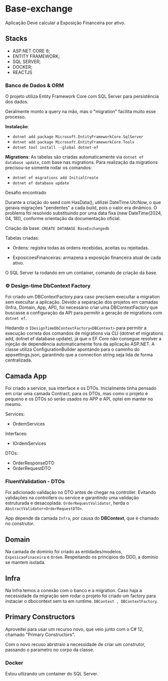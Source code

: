 # Base-exchange
Aplicação Deve calcular a Exposição Financeira por ativo.

## Stacks
- ASP.NET CORE 8;
- ENTITY FRAMEWORK;
- SQL SERVER;
- DOCKER;
- REACTJS

### Banco de Dados & ORM
 O projeto utiliza Entity Framework Core com SQL Server para persistência dos dados.
 
 Geralmente monto a query na mão, mas o "migration" facilita muito esse processo.
 
 **Instalação**:
 - ```dotnet add package Microsoft.EntityFrameworkCore.SqlServer```
 - ```dotnet add package Microsoft.EntityFrameworkCore.Tools```
 - ```dotnet tool install --global dotnet-ef```
 
 **Migrations**:
 As tabelas são criadas automaticamente via ```dotnet ef database update```, com base nas migrations.
 Para realização da migrations precisou-se somente rodar os comandos:
 - ```dotnet ef migrations add InitialCreate```
 - ```dotnet ef database update```
 
 Desafio encontrado
 
 Durante a criação do seed com HasData(), utilizei DateTime.UtcNow, o que gerava migrações "pendentes" a cada build, pois o valor era dinâmico. O problema foi resolvido substituindo por uma data fixa (new DateTime(2024, 04, 18)), conforme orientação da documentação oficial.
 
 Criação da base: ```CREATE DATABASE BaseExchangedb```
 
 Tabelas criadas:
 
 - Ordens: registra todas as ordens recebidas, aceitas ou rejeitadas.
 
 - ExposicoesFinanceiras: armazena a exposição financeira atual de cada ativo.
 
  O SQL Server ta rodando em um container, comando de criação da base.

### ⚙️  Design-time DbContext Factory 
 Foi criado um DBContextFactory para caso precisem execultar a migration sem execultar a aplicação.
 Devido a separação dos projetos em camadas (Infra, Domain, App, API), foi necessário criar uma DBContextFactory que buscasse a configuração da API para permitir a geração de migrations com ```dotnet ef```.
 
 Hedando o ```IDesignTimeDbContextFactory<DBContext>``` para permitir a execução correta dos comandos de migrations via CLI (dotnet ef migrations add, dotnet ef database update), já que o EF Core não    consegue resolver a injeção de dependência automaticamente fora da aplicação ASP.NET.
  A classe utiliza ConfigurationBuilder apontando para o caminho do appsettings.json, garantindo que a connection string seja lida de forma centralizada.
## Camada App
 Foi criado a service, sua interface e os DTOs. Inicialmente tinha pensado em criar uma camada Contract, para os DTOs, mas como o projeto é pequeno e os DTOs só serão usados no APP e API, optei em manter no mesmo.
 
 Services:
 - OrdemServices
   
 Interfaces:
 - IOrdemServices
   
 DTOs:
 - OrderResponseDTO
 - OrderRequestDTO

 ### FluentValidation - DTOs
  Foi adicionado validação no DTO antes de chegar na controller. Evitando validações na controllers ou service e garantindo uma validação estruturada e desacoplada.
   ```OrderRequestValidator```, herda o ```AbstractValidator<OrderRequestDTO>```.
  
 App depende da camada ```Infra```, por causa do **DBContext**, que é chamado no construtor.

## Domain
Na camada de dominio foi criado as entidades/modelos, ```ExposicaoFinaceira``` e ```Ordem```. 
Respeitando os principios do DDD, a dominio se mantem isolada.

## Infra
Na Infra temos a conexão com o banco e a migration. Caso haja a necessidade da migração sem rodar o projeto foi criado um factory para instaciar o dbocontext sem ta em runtime.
```DBContext , DBContextFactory```.
## Primary Constructors
Aproveitei para usar um recurso novo, que veio junto com o C# 12, chamado "Primary Constructors".

Com o novo recuso abrstraio a necessidade de criar um construtor, passando o parametro no corpo da classe.

### Docker
Estou utlizando um container do SQL Server.

